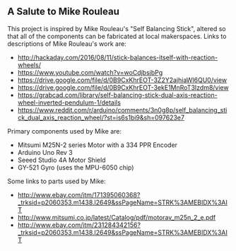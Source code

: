 ## A Salute to Mike Rouleau
This project is inspired by Mike Rouleau's "Self Balancing Stick", altered so that all of the components can be fabricated at local makerspaces.  Links to descriptions of Mike Rouleau's work are:
- http://hackaday.com/2016/08/11/stick-balances-itself-with-reaction-wheels/
- https://www.youtube.com/watch?v=woCdjbsjbPg
- https://drive.google.com/file/d/0B9CxKhrEOT-3Z2Y2ajhiaWl6QU0/view
- https://drive.google.com/file/d/0B9CxKhrEOT-3ekE1MnRoT3Izdm8/view
- https://grabcad.com/library/self-balancing-stick-dual-axis-reaction-wheel-inverted-pendulum-1/details
- https://www.reddit.com/r/arduino/comments/3n0g8p/self_balancing_stick_dual_axis_reaction_wheel/?st=is6s1bi9&sh=097623e7

Primary components used by Mike are:
- Mitsumi M25N-2 series Motor with a 334 PPR Encoder
- Arduino Uno Rev 3
- Seeed Studio 4A Motor Shield
- GY-521 Gyro (uses the MPU-6050 chip)﻿

Some links to parts used by Mike:
- http://www.ebay.com/itm/171395060368?_trksid=p2060353.m1438.l2649&ssPageName=STRK%3AMEBIDX%3AIT
- http://www.mitsumi.co.jp/latest/Catalog/pdf/motorav_m25n_2_e.pdf
- http://www.ebay.com/itm/231284342156?_trksid=p2060353.m1438.l2649&ssPageName=STRK%3AMEBIDX%3AIT


